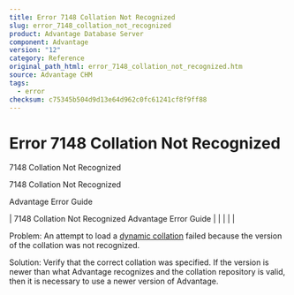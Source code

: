 ```yaml
---
title: Error 7148 Collation Not Recognized
slug: error_7148_collation_not_recognized
product: Advantage Database Server
component: Advantage
version: "12"
category: Reference
original_path_html: error_7148_collation_not_recognized.htm
source: Advantage CHM
tags:
  - error
checksum: c75345b504d9d13e64d962c0fc61241cf8f9ff88
---
```


# Error 7148 Collation Not Recognized

7148 Collation Not Recognized

7148 Collation Not Recognized

Advantage Error Guide

| 7148 Collation Not Recognized  Advantage Error Guide |  |  |  |  |

Problem: An attempt to load a [dynamic collation](master_collation_support.md) failed because the version of the collation was not recognized.

Solution: Verify that the correct collation was specified. If the version is newer than what Advantage recognizes and the collation repository is valid, then it is necessary to use a newer version of Advantage.
